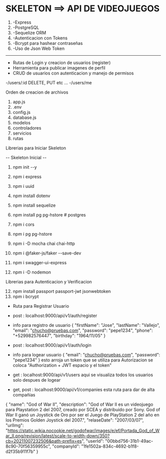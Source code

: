 # SKELETON ==> API DE VIDEOJUEGOS #

1. -Express
2. -PostgreSQL
3. -Sequelize ORM
4. -Autenticacion con Tokens
5. -Bcrypt para hashear contraseñas
6. -Uso de Json Web Token

---

- Rutas de Login y creacion de usuarios (register)
- Herramienta para publicar imagenes de perfil
- CRUD de usuarios con autenticacion y manejo de permisos

-/users/:id DELETE, PUT etc ...
-/users/me

Orden de creacion de archivos
1. app.js
2. .env
3. config.js
4. database.js
5. modelos
6. controladores
7. servicios
8. rutas

Librerias para Iniciar Skeleton

-- Skeleton Inicial --
1. npm init --y
2. npm i express
3. npm i uuid
4. npm install dotenv
5. npm install sequelize
6. npm install pg pg-hstore # postgres

7. npm i cors
8. npm i pg pg-hstore
9. npm i -D mocha chai chai-http
10. npm i @faker-js/faker --save-dev
11. npm i swagger-ui-express

11. npm i -D nodemon

Librerias para Autenticacion y Verificacion

12. npm install passport passport-jwt jsonwebtoken
13. npm i bcrypt

- Ruta para Registrar Usuario
- post : localhost:9000/api/v1/auth/register
- info para registro de usuario {
    "firstName": "Jose",
    "lastName": "Vallejo",
    "email": "chucho@pruebas.com",
    "password": "pepe1234",
    "phone": "+529982576447",
    "birthday": "1964/11/05"
    }
- post : localhost:9000/api/v1/auth/login
- info para logear usuario {
  "email": "chucho@pruebas.com",
  "password": "pepe1234"
    } esto arroja un token que se utiliza para Autorizacion
    se coloca "Authorization + JWT espacio y el token"

- get : localhost:9000/api/v1/users aqui se visualiza todos los usuarios solo despues de logear
- get, post : localhost:9000/api/v1/companies esta ruta para dar de alta compañias

{
    "name": "God of War II",
    "description": "God of War II es un videojuego para Playstation 2 del 2007, creado por SCEA y distribuido por Sony. God of War II ganó un Joystick de Oro por ser el Juego de PlayStation 2 del año en los Premios Golden Joystick del 2007.",
    "relaseDate": "2007/03/07",
    "urlImg": "https://static.wikia.nocookie.net/godofwar/images/e/ef/Portada_God_of_War_II.png/revision/latest/scale-to-width-down/350?cb=20211007232506&path-prefix=es",
    "userId": "00bbd756-31b1-49ac-8c90-70f56359955c",
    "companyId": "1fe1502a-834c-4692-b1f8-d2f35b911f7b"
  }
